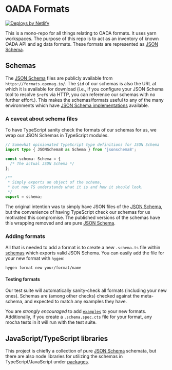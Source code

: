 # OADA Formats

[![Deploys by Netlify](https://www.netlify.com/img/global/badges/netlify-color-accent.svg)](https://www.netlify.com)

This is a mono-repo for all things relating to OADA formats. It uses yarn
workspaces. The purpose of this repo is to act as an inventory of known OADA API
and ag data formats. These formats are represented as [JSON Schema][].

## Schemas

The [JSON Schema][] files are publicly available from
`https://formats.openag.io/`. The `$id` of our schemas is also the URL at which
it is available for download (i.e., if you configure your JSON Schema tool to
resolve `$ref`s via HTTP, you can reference our schemas with no further
effort.). This makes the schemas/formats useful to any of the many environments
which have
[JSON Schema implementations](https://json-schema.org/implementations.html)
available.

### A caveat about schema files

To have TypeScript sanity check the formats of our schemas for us, we wrap our
JSON Schemas in TypeScript modules.

```ts
// Somewhat opinionated TypeScript type definitions for JSON Schema
import type { JSONSchema8 as Schema } from 'jsonschema8';

const schema: Schema = {
  /* The actual JSON Schema */
};

/**
 * Simply exports an object of the schema,
 * but now TS understands what it is and how it should look.
 */
export = schema;
```

The original intention was to simply have JSON files of the [JSON Schema][], but
the convenience of having TypeScript check our schemas for us motivated this
compromise. The published versions of the schemas have this wrapping removed and
are pure [JSON Schema][].

### Adding formats

All that is needed to add a format is to create a new `.schema.ts` file within
[schemas](schemas) which exports valid JSON Schema. You can easily add the file
for your new format with `hygen`:

```shell
hygen format new your/format/name
```

#### Testing formats

Our test suite will automatically sanity-check all formats (including your new
ones). Schemas are (among other checks) checked against the meta-schema, and
expected to match any examples they have.

You are _strongly encouraged_ to add [`examples`][] to your new formats.
Additionally, if you create a `.schema.spec.cts` file for your format, any mocha
tests in it will run with the test suite.

## JavaScript/TypeScript libraries

This project is chiefly a collection of pure [JSON Schema][] schemata, but there
are also node libraries for utilizing the schemas in TypeScript/JavaScript under
[packages](packages).

[json schema]: https://json-schema.org
[`examples`]:
  https://json-schema.org/draft/2019-09/json-schema-validation.html#rfc.section.9.5
